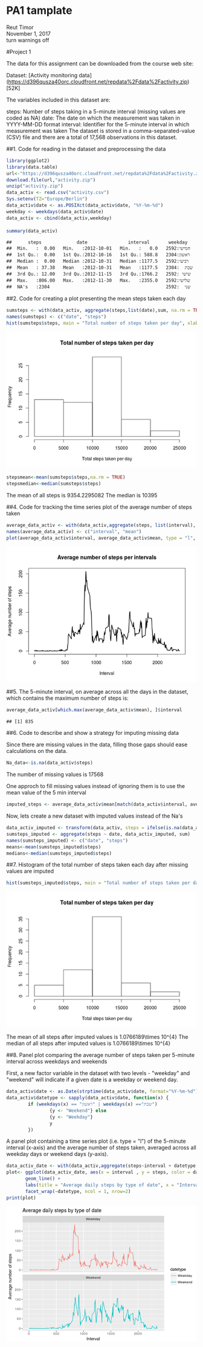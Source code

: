 # PA1 tamplate
Reut Timor  
November 1, 2017  
turn warnings off


#Project 1 

The data for this assignment can be downloaded from the course web site:

Dataset: [Activity monitoring data] (https://d396qusza40orc.cloudfront.net/repdata%2Fdata%2Factivity.zip) [52K]

The variables included in this dataset are:

steps: Number of steps taking in a 5-minute interval (missing values are coded as NA) date: The date on which the measurement was taken in YYYY-MM-DD format interval: Identifier for the 5-minute interval in which measurement was taken The dataset is stored in a comma-separated-value (CSV) file and there are a total of 17,568 observations in this dataset.

##1. Code for reading in the dataset and preprocessing the data



```r
library(ggplot2)
library(data.table)
url<-"https://d396qusza40orc.cloudfront.net/repdata%2Fdata%2Factivity.zip"
download.file(url,"activity.zip")
unzip("activity.zip")
data_activ <- read.csv("activity.csv")
Sys.setenv(TZ="Europe/Berlin")
data_activ$date <- as.POSIXct(data_activ$date, "%Y-%m-%d")
weekday <- weekdays(data_activ$date)
data_activ <- cbind(data_activ,weekday)

summary(data_activ)
```

```
##      steps             date               interval       weekday    
##  Min.   :  0.00   Min.   :2012-10-01   Min.   :   0.0   חמישי:2592  
##  1st Qu.:  0.00   1st Qu.:2012-10-16   1st Qu.: 588.8   ראשון:2304  
##  Median :  0.00   Median :2012-10-31   Median :1177.5   רביעי:2592  
##  Mean   : 37.38   Mean   :2012-10-31   Mean   :1177.5   שבת  :2304  
##  3rd Qu.: 12.00   3rd Qu.:2012-11-15   3rd Qu.:1766.2   שישי :2592  
##  Max.   :806.00   Max.   :2012-11-30   Max.   :2355.0   שלישי:2592  
##  NA's   :2304                                           שני  :2592
```


##2. Code for creating a plot presenting the mean steps taken each day



```r
sumsteps <- with(data_activ, aggregate(steps,list(date),sum, na.rm = TRUE))
names(sumsteps) <- c("date", "steps")
hist(sumsteps$steps, main = "Total number of steps taken per day", xlab = "Total steps taken per day")
```

![](AP1_tamplate_files/figure-html/unnamed-chunk-2-1.png)<!-- -->

```r
stepsmean<-mean(sumsteps$steps,na.rm = TRUE)
stepsmedian<-median(sumsteps$steps)
```
The mean of all steps is 9354.2295082 The median is 10395


##4. Code for tracking the time series plot of the average number of steps taken



```r
average_data_activ <- with(data_activ,aggregate(steps, list(interval), mean, na.rm=TRUE))
names(average_data_activ) <- c("interval", "mean")
plot(average_data_activ$interval, average_data_activ$mean, type = "l", lwd = 2, xlab="Interval", ylab="Average number of steps", main="Average number of steps per intervals")
```

![](AP1_tamplate_files/figure-html/unnamed-chunk-3-1.png)<!-- -->


##5. The 5-minute interval, on average across all the days in the dataset, which contains the maximum number of steps is:



```r
average_data_activ[which.max(average_data_activ$mean), ]$interval
```

```
## [1] 835
```


##6. Code to describe and show a strategy for imputing missing data

Since there are missing values in the data, filling those gaps should ease calculations on the data.

```r
Na_data<-is.na(data_activ$steps)
```
The number of missing values is 17568

One approch to fill missing values instead of ignoring them is to use the mean value of the 5 min interval

```r
imputed_steps <- average_data_activ$mean[match(data_activ$interval, average_data_activ$interval)]
```
Now, lets create a new dataset with imputed values instead of the Na's



```r
data_activ_imputed <- transform(data_activ, steps = ifelse(is.na(data_activ$steps), yes = imputed_steps, no = data_activ$steps))
sumsteps_imputed <- aggregate(steps ~ date, data_activ_imputed, sum)
names(sumsteps_imputed) <- c("date", "steps")
means<-mean(sumsteps_imputed$steps)
medians<-median(sumsteps_imputed$steps)
```


##7. Histogram of the total number of steps taken each day after missing values are imputed


```r
hist(sumsteps_imputed$steps, main = "Total number of steps taken per day", xlab = "Total steps taken per day")
```

![](AP1_tamplate_files/figure-html/unnamed-chunk-8-1.png)<!-- -->

The mean of all steps after imputed values is 1.0766189\times 10^{4} The median of all steps after imputed values is 1.0766189\times 10^{4}



##8. Panel plot comparing the average number of steps taken per 5-minute interval across weekdays and weekends

First, a new factor variable in the dataset with two levels - "weekday" and "weekend" will indicate if a given date is a weekday or weekend day.


```r
data_activ$date <- as.Date(strptime(data_activ$date, format="%Y-%m-%d"))
data_activ$datetype <- sapply(data_activ$date, function(x) {
        if (weekdays(x) == "ראשון" | weekdays(x) =="שבת") 
                {y <- "Weekend"} else 
                {y <- "Weekday"}
                y
        })
```


A panel plot containing a time series plot (i.e. type = "l") of the 5-minute interval (x-axis) and the average number of steps taken, averaged across all weekday days or weekend days (y-axis).



```r
data_activ_date <- with(data_activ,aggregate(steps~interval + datetype, data_activ, mean, na.rm = TRUE))
plot<- ggplot(data_activ_date, aes(x = interval , y = steps, color = datetype)) +
       geom_line() +
       labs(title = "Average daily steps by type of date", x = "Interval", y = "Average number of steps") +
       facet_wrap(~datetype, ncol = 1, nrow=2)
print(plot)
```

![](AP1_tamplate_files/figure-html/unnamed-chunk-10-1.png)<!-- -->
